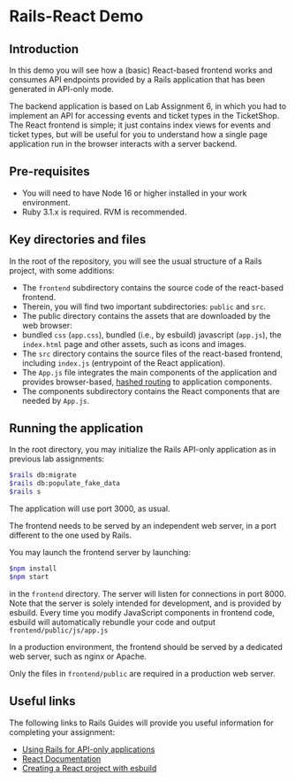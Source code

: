 # Rails-React Demo

## Introduction

In this demo you will see how a (basic) React-based frontend works and consumes API endpoints provided by a Rails application that has been generated in API-only mode.

The backend application is based on Lab Assignment 6, in which you had to implement an API for accessing events and ticket types in the TicketShop. The React frontend is simple; it just contains index views for events and ticket types, but will be useful for you to understand how a single page application run in the browser interacts with a server backend.

## Pre-requisites

* You will need to have Node 16 or higher installed in your work environment.
* Ruby 3.1.x is required. RVM is recommended.

## Key directories and files

In the root of the repository, you will see the usual structure of a Rails project, with some additions:

* The `frontend` subdirectory contains the source code of the react-based frontend.
 * Therein, you will find two important subdirectories: `public` and `src`.
 * The public directory contains the assets that are downloaded by the web browser:
 * bundled `css` (`app.css`), bundled (i.e., by esbuild) javascript (`app.js`), the `index.html` page and other assets, such as icons and images.
 * The `src` directory contains the source files of the react-based frontend, including `index.js` (entrypoint of the React application).
  * The `App.js` file integrates the main components of the application and provides browser-based, [hashed routing](https://stackoverflow.com/a/36623117/19111458) to application components.
  * The components subdirectory contains the React components that are needed by `App.js`.

## Running the application

In the root directory, you may initialize the Rails API-only application as in previous lab assignments:

```sh
$rails db:migrate
$rails db:populate_fake_data
$rails s 
````

The application will use port 3000, as usual.

The frontend needs to be served by an independent web server, in a port different to the one used by Rails. 

You may launch the frontend server by launching:

```sh
$npm install
$npm start
```

in the `frontend` directory. The server will listen for connections in port 8000. Note that the server is solely intended for development, and is provided by esbuild. Every time you modify JavaScript components in frontend code, esbuild will automatically rebundle your code and output `frontend/public/js/app.js`

In a production environment, the frontend should be served by a dedicated web server, such as nginx or Apache.

Only the files in `frontend/public` are required in a production web server. 

## Useful links

The following links to Rails Guides will provide you useful information for completing your assignment:

* [Using Rails for API-only applications](https://edgeguides.rubyonrails.org/api_app.html)
* [React Documentation](https://reactjs.org/docs/getting-started.html)
* [Creating a React project with esbuild](https://devtails.xyz/how-to-replace-webpack-in-create-react-app-with-esbuild)

